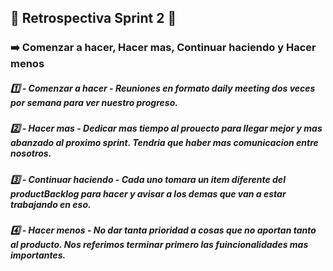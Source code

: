 ## 👏 Retrospectiva Sprint 2 👏
> 
### ➡️ Comenzar a hacer, Hacer mas, Continuar haciendo y Hacer menos 
> 
##### 1️⃣ - Comenzar a hacer - Reuniones en formato daily meeting dos veces por semana para ver nuestro progreso.
> 
##### 2️⃣ - Hacer mas - Dedicar mas tiempo al prouecto para llegar mejor y mas abanzado al proximo sprint. Tendria que haber mas comunicacion entre nosotros.
> 
##### 3️⃣ - Continuar haciendo - Cada uno tomara un item diferente del productBacklog para hacer y avisar a los demas que van a estar trabajando en eso.
> 
##### 4️⃣ - Hacer menos - No dar tanta prioridad a cosas que no aportan tanto al producto. Nos referimos terminar primero las fuincionalidades mas importantes.


